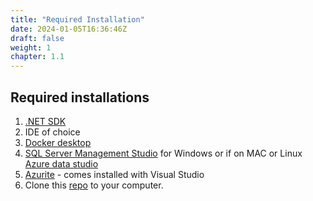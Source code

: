 ```yaml
---
title: "Required Installation"
date: 2024-01-05T16:36:46Z
draft: false
weight: 1
chapter: 1.1
---
```


## Required installations

1. [.NET SDK](https://dotnet.microsoft.com/en-us/download)
2. IDE of choice
3. [Docker desktop](https://www.docker.com/products/docker-desktop/)
4. [SQL Server Management Studio](https://aka.ms/ssmsfullsetup) for Windows or if on MAC or Linux [Azure data studio](https://learn.microsoft.com/en-us/sql/azure-data-studio/download-azure-data-studio?view=sql-server-ver16&tabs=redhat-install%2Credhat-uninstall)
5. [Azurite](https://learn.microsoft.com/en-us/azure/storage/common/storage-use-azurite?tabs=visual-studio) - comes installed with Visual Studio
6. Clone this [repo]() to your computer.